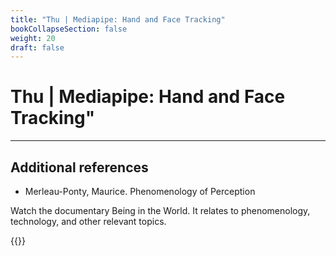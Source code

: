 ```yaml
---
title: "Thu | Mediapipe: Hand and Face Tracking"
bookCollapseSection: false
weight: 20
draft: false
---
```


# Thu | Mediapipe: Hand and Face Tracking"

---

## Additional references

- Merleau-Ponty, Maurice. Phenomenology of Perception

Watch the documentary Being in the World. It relates to phenomenology, technology, and other relevant topics.

{{<youtube fcCRmf_tHW8>}}